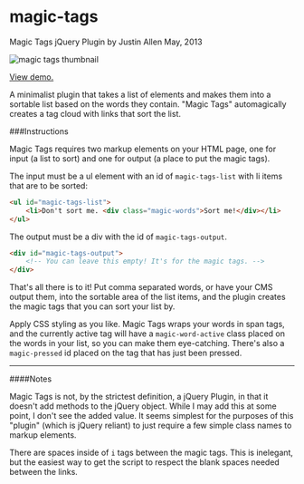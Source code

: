 magic-tags
==========

Magic Tags jQuery Plugin
by Justin Allen
May, 2013

![magic tags thumbnail](http://justinallen.us/lab/magic-tags-thumb.jpg "Magic Tags Thumbnail")

[View demo.](http://justinallen.us/lab/magic-tags/demo.html)

A minimalist plugin that takes a list of elements and makes them into a sortable list based on the words they contain. "Magic Tags" automagically creates a tag cloud with links that sort the list. 

###Instructions

Magic Tags requires two markup elements on your HTML page, one for input (a list to sort) and one for output (a place to put the magic tags). 

The input must be a ul element with an id of `magic-tags-list` with li items that are to be sorted: 

```html
<ul id="magic-tags-list">
    <li>Don't sort me. <div class="magic-words">Sort me!</div></li>
</ul>
```

The output must be a div with the id of `magic-tags-output`. 

```html
<div id="magic-tags-output">
    <!-- You can leave this empty! It's for the magic tags. -->
</div>
```

That's all there is to it! Put comma separated words, or have your CMS output them, into the sortable area of the list items, and the plugin creates the magic tags that you can sort your list by. 

Apply CSS styling as you like. Magic Tags wraps your words in span tags, and the currently active tag will have a `magic-word-active` class placed on the words in your list, so you can make them eye-catching. There's also a `magic-pressed` id placed on the tag that has just been pressed.

---

####Notes

Magic Tags is not, by the strictest definition, a jQuery Plugin, in that it doesn't add methods to the jQuery object. While I may add this at some point, I don't see the added value. It seems simplest for the purposes of this "plugin" (which is jQuery reliant) to just require a few simple class names to markup elements.

There are spaces inside of `i` tags between the magic tags. This is inelegant, but the easiest way to get the script to respect the blank spaces needed between the links.
